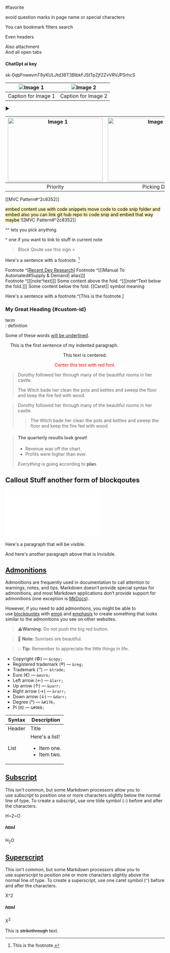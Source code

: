 #favorite 

avoid question marks in page name or special characters

You can bookmark filters search  
  
Even headers  
  
Also attachment  
And all open tabs


#### ChatGpt ai  key
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

| ![Image 1](image1.jpg) | ![Image 2](image2.jpg) |
|:---------------------:|:---------------------:|
|   Caption for Image 1  |   Caption for Image 2  |




▶

| <img src="https://i.imgur.com/mHfA2Z7.png" alt="Image 1" width="300" height="200"> | <img src="https://i.imgur.com/vGJ8bhw.png" alt="Image 2" width="300" height="200"> |
|:------------------------------------------------------------:|:------------------------------------------------------------:|
|                      Priority                      |                      Picking DB                       |



[[MVC Pattern#^2c8352]]


<mark style="background: #FFF3A3A6;">embed content use with code snippets move code to code snip folder and embed also you can link git hub repo to code snip and embed that way maybe</mark>
![[MVC Pattern#^2c8352]]

^^ lets you pick anything 

^ one if you want to link to stuff in current note


>Block Qoute use this sign >




Here's a sentence with a footnote. [^1]  
  
[^1]: This is the footnote.

Footnote ^[[Recent Dev Research](Recent%20Dev%20Research.md)]
Footnote ^[[[Manual To Automated#Supply & Demand| alias]]]  
Footnote ^[[[note^text]]]
Some content above the fold.
^[[[note^Text below the fold.]]] 
Some content below the fold.
[[Caret]] symbol meaning 

Here's a sentence with a footnote.^[This is the footnote.]


### My Great Heading {#custom-id}


term  
: definition




Some of these words <ins>will be underlined</ins>.


&nbsp;&nbsp;&nbsp;&nbsp;This is the first sentence of my indented paragraph.


<center>This text is centered.</center>

<p style="text-align: center; color: red;">Center this text with red font.</p>



> Dorothy followed her through many of the beautiful rooms in her castle.
>
> The Witch bade her clean the pots and kettles and sweep the floor and keep the fire fed with wood.



> Dorothy followed her through many of the beautiful rooms in her castle.
>
>> The Witch bade her clean the pots and kettles and sweep the floor and keep the fire fed with wood.
>



> #### The quarterly results look great!
>
> - Revenue was off the chart.
> - Profits were higher than ever.
>
>  *Everything* is going according to **plan**.


## Callout Stuff another form of blockqoutes
![callouts](callouts.md)





Here's a paragraph that will be visible.

[This is a comment that will be hidden.]: # 

And here's another paragraph above that is Invisible.




## [Admonitions](https://www.markdownguide.org/hacks/#admonitions)

Admonitions are frequently used in documentation to call attention to warnings, notes, and tips. Markdown doesn’t provide special syntax for admonitions, and most Markdown applications don’t provide support for admonitions (one exception is [MkDocs](https://www.markdownguide.org/tools/mkdocs/)).

However, if you need to add admonitions, you might be able to use [blockquotes](https://www.markdownguide.org/basic-syntax/#blockquotes-1) with [emoji](https://www.markdownguide.org/extended-syntax/#emoji) and [emphasis](https://www.markdownguide.org/basic-syntax/#emphasis) to create something that looks similar to the admonitions you see on other websites.


> ⚠**Warning:** Do not push the big red button.

> 📝 **Note:** Sunrises are beautiful.

> 💡 **Tip:** Remember to appreciate the little things in life.




-   Copyright (©) — `&copy;`
-   Registered trademark (®) — `&reg;`
-   Trademark (™) — `&trade;`
-   Euro (€) — `&euro;`
-   Left arrow (←) — `&larr;`
-   Up arrow (↑) — `&uarr;`
-   Right arrow (→) — `&rarr;`
-   Down arrow (↓) — `&darr;`
-   Degree (°) — `&#176;`
-   Pi (π) — `&#960;`


| Syntax      | Description |
| ----------- | ----------- |
| Header      | Title |
| List        | Here's a list! <ul><li>Item one.</li><li>Item two.</li></ul> |
## [Subscript](https://www.markdownguide.org/extended-syntax/#subscript)

This isn’t common, but some Markdown processors allow you to use _subscript_ to position one or more characters slightly below the normal line of type. To create a subscript, use one tilde symbol (`~`) before and after the characters.


H~2~O

##### html
H<sub>2</sub>O



## [Superscript](https://www.markdownguide.org/extended-syntax/#superscript)

This isn’t common, but some Markdown processors allow you to use _superscript_ to position one or more characters slightly above the normal line of type. To create a superscript, use one caret symbol (`^`) before and after the characters.


X^2

##### html
X<sup>2</sup>


This is ~~strikethrough~~ text.


